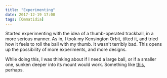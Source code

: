 ```yaml
---
title: "Experimenting"
date: 2017-12-19 17:00
tags: [Ommatidia]
---
```


Started experimenting with the idea of a thumb-operated trackball, in a more serious manner. As in, I took my Kensington Orbit, tilted it, and tried how it feels to roll the ball with my thumb. It wasn't terribly bad. This opens up the possibility of more experiments, and more designs.

While doing this, I was thinking about if I need a large ball, or if a smaller one, sunken deeper into its mount would work. Something like [this](https://na.suzohapp.com/products/trackballs/56-0100-11HL), perhaps.
